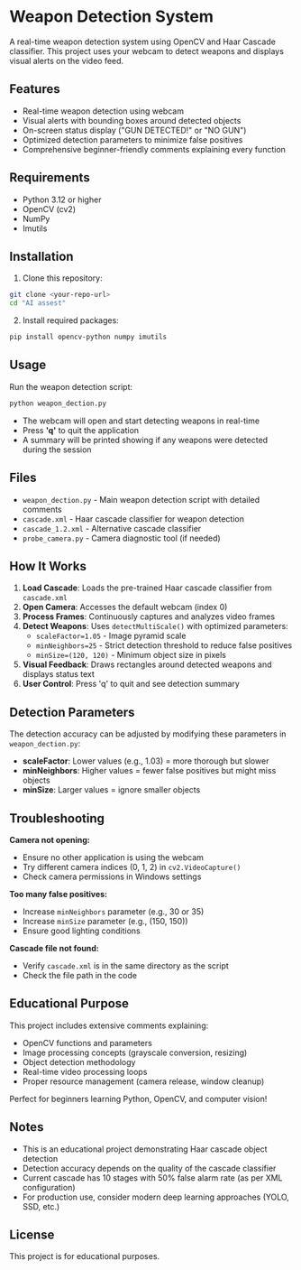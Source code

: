 # Weapon Detection System

A real-time weapon detection system using OpenCV and Haar Cascade classifier. This project uses your webcam to detect weapons and displays visual alerts on the video feed.

## Features

- Real-time weapon detection using webcam
- Visual alerts with bounding boxes around detected objects
- On-screen status display ("GUN DETECTED!" or "NO GUN")
- Optimized detection parameters to minimize false positives
- Comprehensive beginner-friendly comments explaining every function

## Requirements

- Python 3.12 or higher
- OpenCV (cv2)
- NumPy
- Imutils

## Installation

1. Clone this repository:
```bash
git clone <your-repo-url>
cd "AI assest"
```

2. Install required packages:
```bash
pip install opencv-python numpy imutils
```

## Usage

Run the weapon detection script:
```bash
python weapon_dection.py
```

- The webcam will open and start detecting weapons in real-time
- Press **'q'** to quit the application
- A summary will be printed showing if any weapons were detected during the session

## Files

- `weapon_dection.py` - Main weapon detection script with detailed comments
- `cascade.xml` - Haar cascade classifier for weapon detection
- `cascade_1.2.xml` - Alternative cascade classifier
- `probe_camera.py` - Camera diagnostic tool (if needed)

## How It Works

1. **Load Cascade**: Loads the pre-trained Haar cascade classifier from `cascade.xml`
2. **Open Camera**: Accesses the default webcam (index 0)
3. **Process Frames**: Continuously captures and analyzes video frames
4. **Detect Weapons**: Uses `detectMultiScale()` with optimized parameters:
   - `scaleFactor=1.05` - Image pyramid scale
   - `minNeighbors=25` - Strict detection threshold to reduce false positives
   - `minSize=(120, 120)` - Minimum object size in pixels
5. **Visual Feedback**: Draws rectangles around detected weapons and displays status text
6. **User Control**: Press 'q' to quit and see detection summary

## Detection Parameters

The detection accuracy can be adjusted by modifying these parameters in `weapon_dection.py`:

- **scaleFactor**: Lower values (e.g., 1.03) = more thorough but slower
- **minNeighbors**: Higher values = fewer false positives but might miss objects
- **minSize**: Larger values = ignore smaller objects

## Troubleshooting

**Camera not opening:**
- Ensure no other application is using the webcam
- Try different camera indices (0, 1, 2) in `cv2.VideoCapture()`
- Check camera permissions in Windows settings

**Too many false positives:**
- Increase `minNeighbors` parameter (e.g., 30 or 35)
- Increase `minSize` parameter (e.g., (150, 150))
- Ensure good lighting conditions

**Cascade file not found:**
- Verify `cascade.xml` is in the same directory as the script
- Check the file path in the code

## Educational Purpose

This project includes extensive comments explaining:
- OpenCV functions and parameters
- Image processing concepts (grayscale conversion, resizing)
- Object detection methodology
- Real-time video processing loops
- Proper resource management (camera release, window cleanup)

Perfect for beginners learning Python, OpenCV, and computer vision!

## Notes

- This is an educational project demonstrating Haar cascade object detection
- Detection accuracy depends on the quality of the cascade classifier
- Current cascade has 10 stages with 50% false alarm rate (as per XML configuration)
- For production use, consider modern deep learning approaches (YOLO, SSD, etc.)

## License

This project is for educational purposes.
